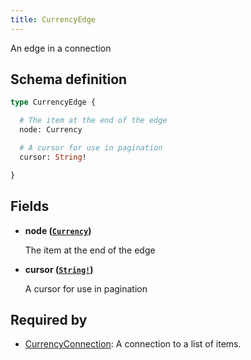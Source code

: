 ```yaml
---
title: CurrencyEdge
---
```


An edge in a connection

## Schema definition
```graphql
type CurrencyEdge {

  # The item at the end of the edge
  node: Currency

  # A cursor for use in pagination
  cursor: String!

}
```

## Fields

* **node ([`Currency`](graphql/schema/currency.md))**

  The item at the end of the edge

* **cursor ([`String!`](graphql/schema/string.md))**

  A cursor for use in pagination


## Required by
* [CurrencyConnection](graphql/schema/currencyconnection.md): A connection to a list of items.
